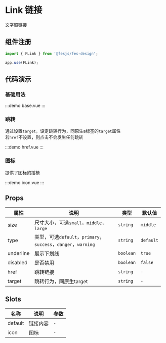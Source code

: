 # Link 链接

文字超链接

## 组件注册

```js
import { FLink } from '@fesjs/fes-design';

app.use(FLink);
```

## 代码演示

### 基础用法

:::demo
base.vue
:::

### 跳转
通过设置`target`，设定跳转行为，同原生a标签的`target`属性  
若`href`不设置，则点击不会发生任何跳转

:::demo
href.vue
:::

### 图标
提供了图标的插槽

:::demo
icon.vue
:::

## Props
| 属性      | 说明                                                           | 类型      | 默认值    |
| --------- | -------------------------------------------------------------- | --------- | --------- |
| size      | 尺寸大小，可选`small`，`middle`，`large`                       | `string`  | `middle`  |
| type      | 类型，可选`default`，`primary`，`success`，`danger`，`warning` | `string`  | `default` |
| underline | 展示下划线                                                     | `boolean` | `true`    |
| disabled  | 是否禁用                                                       | `boolean` | `false`   |
| href      | 跳转链接                                                       | `string`  | `-`       |
| target    | 跳转行为，同原生target                                         | `string`  | `-`       |

## Slots

| 名称    | 说明     | 参数 |
| ------- | -------- | ---- |
| default | 链接内容 | `-`  |
| icon    | 图标     | `-`  |